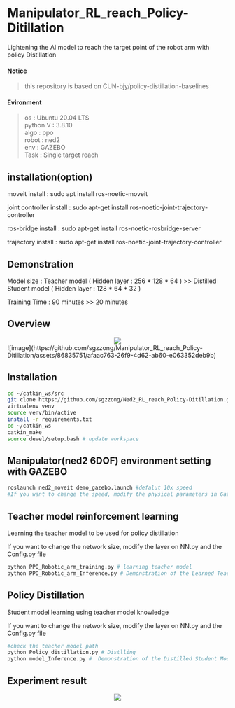 # Manipulator_RL_reach_Policy-Ditillation
Lightening the AI model to reach the target point of the robot arm with policy Distillation

#### Notice
>this repository is based on CUN-bjy/policy-distillation-baselines

#### Evironment
>os : Ubuntu 20.04 LTS<br/>
>python V : 3.8.10<br/>
>algo : ppo<br/>
>robot : ned2<br/>
>env : GAZEBO<br/>
>Task : Single target reach

## installation(option)
  moveit install : sudo apt install ros-noetic-moveit

  joint controller install : sudo apt-get install ros-noetic-joint-trajectory-controller

  ros-bridge install : sudo apt-get install ros-noetic-rosbridge-server

  trajectory install : sudo apt-get install ros-noetic-joint-trajectory-controller

## Demonstration
Model size : Teacher model ( Hidden layer : 256 * 128 * 64 ) >> Distilled Student model ( Hidden layer : 128 * 64 * 32 )

Training Time : 90 minutes >> 20 minutes

## Overview
<div align="center">
  <img src="https://github.com/sgzzong/Ned2_RL_reach_Policy-Ditillation/assets/86835751/15bff64d-5b06-407f-8641-da0caa9d2e78">
</div>
![image](https://github.com/sgzzong/Manipulator_RL_reach_Policy-Ditillation/assets/86835751/afaac763-26f9-4d62-ab60-e063352deb9b)

## Installation
  ```bash
  cd ~/catkin_ws/src
  git clone https://github.com/sgzzong/Ned2_RL_reach_Policy-Ditillation.git
  virtualenv venv
  source venv/bin/active
  install -r requirements.txt
  cd ~/catkin_ws
  catkin_make
  source devel/setup.bash # update workspace
  ```

## Manipulator(ned2 6DOF) environment setting with GAZEBO
```bash
roslaunch ned2_moveit demo_gazebo.launch #defalut 10x speed
#If you want to change the speed, modify the physical parameters in Gazebo
```
## Teacher model reinforcement learning
Learning the teacher model to be used for policy distillation

If you want to change the network size, modify the layer on NN.py and the Config.py file
```bash
python PPO_Robotic_arm_training.py # learning teacher model
python PPO_Robotic_arm_Inference.py # Demonstration of the Learned Teacher Model
```

## Policy Distillation
Student model learning using teacher model knowledge

If you want to change the network size, modify the layer on NN.py and the Config.py file

```bash
#check the teacher model path
python Policy_distillation.py # Distlling
python model_Inference.py #  Demonstration of the Distilled Student Model
```
## Experiment result
<div align="center">
  <img src="https://github.com/sgzzong/Manipulator_RL_reach_Policy-Ditillation/assets/86835751/ef7a1b23-c5e6-40bf-97b8-4978311be200">
</div>
